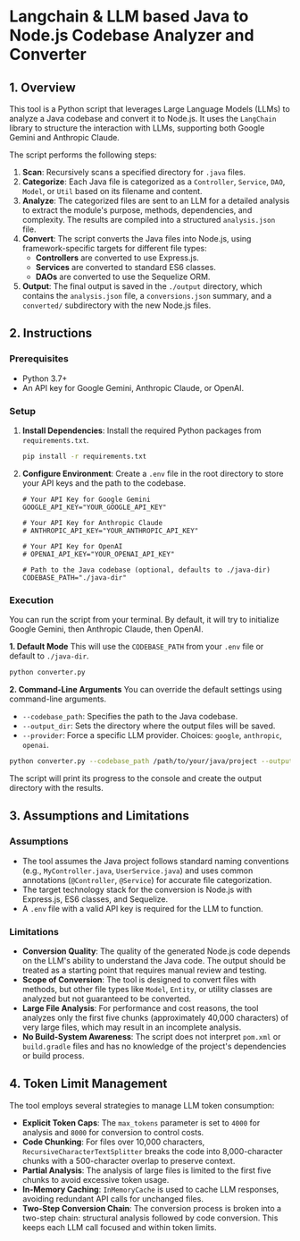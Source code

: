 # Langchain & LLM based Java to Node.js Codebase Analyzer and Converter

## 1. Overview

This tool is a Python script that leverages Large Language Models (LLMs) to analyze a Java codebase and convert it to Node.js. It uses the `LangChain` library to structure the interaction with LLMs, supporting both Google Gemini and Anthropic Claude.

The script performs the following steps:
1.  **Scan**: Recursively scans a specified directory for `.java` files.
2.  **Categorize**: Each Java file is categorized as a `Controller`, `Service`, `DAO`, `Model`, or `Util` based on its filename and content.
3.  **Analyze**: The categorized files are sent to an LLM for a detailed analysis to extract the module's purpose, methods, dependencies, and complexity. The results are compiled into a structured `analysis.json` file.
4.  **Convert**: The script converts the Java files into Node.js, using framework-specific targets for different file types:
    *   **Controllers** are converted to use Express.js.
    *   **Services** are converted to standard ES6 classes.
    *   **DAOs** are converted to use the Sequelize ORM.
5.  **Output**: The final output is saved in the `./output` directory, which contains the `analysis.json` file, a `conversions.json` summary, and a `converted/` subdirectory with the new Node.js files.

## 2. Instructions

### Prerequisites
*   Python 3.7+
*   An API key for Google Gemini, Anthropic Claude, or OpenAI.

### Setup
1.  **Install Dependencies**:
    Install the required Python packages from `requirements.txt`.
    ```bash
    pip install -r requirements.txt
    ```

2.  **Configure Environment**:
    Create a `.env` file in the root directory to store your API keys and the path to the codebase.

    ```env
    # Your API Key for Google Gemini
    GOOGLE_API_KEY="YOUR_GOOGLE_API_KEY"

    # Your API Key for Anthropic Claude
    # ANTHROPIC_API_KEY="YOUR_ANTHROPIC_API_KEY"

    # Your API Key for OpenAI
    # OPENAI_API_KEY="YOUR_OPENAI_API_KEY"

    # Path to the Java codebase (optional, defaults to ./java-dir)
    CODEBASE_PATH="./java-dir"
    ```

### Execution
You can run the script from your terminal. By default, it will try to initialize Google Gemini, then Anthropic Claude, then OpenAI.

**1. Default Mode**
This will use the `CODEBASE_PATH` from your `.env` file or default to `./java-dir`.
```bash
python converter.py
```

**2. Command-Line Arguments**
You can override the default settings using command-line arguments.

*   `--codebase_path`: Specifies the path to the Java codebase.
*   `--output_dir`: Sets the directory where the output files will be saved.
*   `--provider`: Force a specific LLM provider. Choices: `google`, `anthropic`, `openai`.

```bash
python converter.py --codebase_path /path/to/your/java/project --output_dir ./custom_output --provider openai
```

The script will print its progress to the console and create the output directory with the results.

## 3. Assumptions and Limitations

### Assumptions
*   The tool assumes the Java project follows standard naming conventions (e.g., `MyController.java`, `UserService.java`) and uses common annotations (`@Controller`, `@Service`) for accurate file categorization.
*   The target technology stack for the conversion is Node.js with Express.js, ES6 classes, and Sequelize.
*   A `.env` file with a valid API key is required for the LLM to function.

### Limitations
*   **Conversion Quality**: The quality of the generated Node.js code depends on the LLM's ability to understand the Java code. The output should be treated as a starting point that requires manual review and testing.
*   **Scope of Conversion**: The tool is designed to convert files with methods, but other file types like `Model`, `Entity`, or utility classes are analyzed but not guaranteed to be converted.
*   **Large File Analysis**: For performance and cost reasons, the tool analyzes only the first five chunks (approximately 40,000 characters) of very large files, which may result in an incomplete analysis.
*   **No Build-System Awareness**: The script does not interpret `pom.xml` or `build.gradle` files and has no knowledge of the project's dependencies or build process.

## 4. Token Limit Management

The tool employs several strategies to manage LLM token consumption:

*   **Explicit Token Caps**: The `max_tokens` parameter is set to `4000` for analysis and `8000` for conversion to control costs.
*   **Code Chunking**: For files over 10,000 characters, `RecursiveCharacterTextSplitter` breaks the code into 8,000-character chunks with a 500-character overlap to preserve context.
*   **Partial Analysis**: The analysis of large files is limited to the first five chunks to avoid excessive token usage.
*   **In-Memory Caching**: `InMemoryCache` is used to cache LLM responses, avoiding redundant API calls for unchanged files.
*   **Two-Step Conversion Chain**: The conversion process is broken into a two-step chain: structural analysis followed by code conversion. This keeps each LLM call focused and within token limits.
